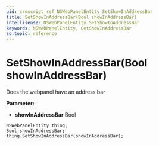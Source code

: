 ```yaml
---
uid: crmscript_ref_NSWebPanelEntity_SetShowInAddressBar
title: SetShowInAddressBar(Bool showInAddressBar)
intellisense: NSWebPanelEntity.SetShowInAddressBar
keywords: NSWebPanelEntity, GetShowInAddressBar
so.topic: reference
---
```


# SetShowInAddressBar(Bool showInAddressBar)

Does the webpanel have an address bar

**Parameter:** 
* **showInAddressBar** Bool

```crmscript
NSWebPanelEntity thing;
Bool showInAddressBar;
thing.SetShowInAddressBar(showInAddressBar);
```

